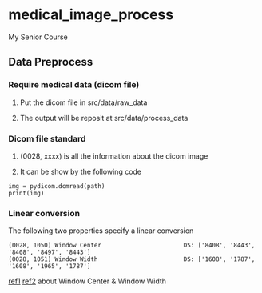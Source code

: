 # medical_image_process

My Senior Course

## Data Preprocess

### Require medical data (dicom file) 

1. Put the dicom file in src/data/raw_data

2. The output will be reposit at src/data/process_data

### Dicom file standard

1. (0028, xxxx) is all the information about the dicom image

2. It can be show by the following code

```
img = pydicom.dcmread(path)
print(img)
```

### Linear conversion

The following two properties specify a linear conversion 

```
(0028, 1050) Window Center                       DS: ['8408', '8443', '8408', '8497', '8443']
(0028, 1051) Window Width                        DS: ['1608', '1787', '1608', '1965', '1787']
```
[ref1](https://dicom.innolitics.com/ciods/digital-x-ray-image/dx-image/00281055)
[ref2](https://gist.github.com/PurpleBooth/b24679402957c63ec426) about Window Center & Window Width